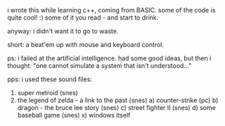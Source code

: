 i wrote this while learning c++, coming from BASIC.
some of the code is quite cool! :)
some of it you read - and start to drink.

anyway: i didn't want it to go to waste.

short: a beat'em up with mouse and keyboard control.

ps: i failed at the artificial intelligence. had some good ideas, but then i thought:
"one cannot simulate a system that isn't understood..."

pps: i used these sound files:

1) super metroid (snes)
2) the legend of zelda - a link to the past (snes)
a) counter-strike (pc)
b) dragon - the bruce lee story (snes)
c) street fighter II (snes)
d) some baseball game (snes)
x) windows itself
